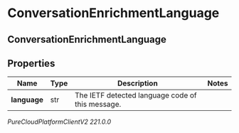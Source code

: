 # ConversationEnrichmentLanguage

## ConversationEnrichmentLanguage

## Properties

|Name | Type | Description | Notes|
|------------ | ------------- | ------------- | -------------|
| **language** | str | The IETF detected language code of this message. | |



_PureCloudPlatformClientV2 221.0.0_
